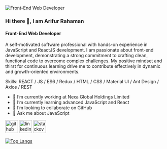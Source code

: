 ![Front-End Web Developer](https://media.licdn.com/dms/image/D5616AQFzD4HkBSzp2g/profile-displaybackgroundimage-shrink_350_1400/0/1690901297332?e=1696464000&v=beta&t=9NzHwuK52ABbyimocWnHwreXH4zGMJgmFqDuJAOELG0)
### Hi there 👋, I am Arifur Rahaman
#### Front-End Web Developer

A self-motivated software professional with hands-on experience in JavaScript and ReactJS development. I am
passionate about front-end development, demonstrating a strong commitment to crafting clean, functional code to overcome
complex challenges. My positive mindset and thirst for continuous learning drive me to contribute effectively in dynamic and
growth-oriented environments.

Skills: REACT / JS / ES6 / Redux / HTML / CSS / Material UI / Ant Design / Axios / REST

- 🔭 I’m currently working at Nexa Global Holdings Limited 
- 🌱 I’m currently learning advanced JavaScript and React 
- 👯 I’m looking to collaborate on GitHub 
- 💬 Ask me about JavaScript 


[<img src='https://cdn.jsdelivr.net/npm/simple-icons@3.0.1/icons/github.svg' alt='github' height='40'>](https://github.com/Arifur-Rahaman)  [<img src='https://cdn.jsdelivr.net/npm/simple-icons@3.0.1/icons/linkedin.svg' alt='linkedin' height='40'>](https://www.linkedin.com/in/https://www.linkedin.com/in/arifur-rahaman-ars//)  [<img src='https://cdn.jsdelivr.net/npm/simple-icons@3.0.1/icons/stackoverflow.svg' alt='stackoverflow' height='40'>](https://stackoverflow.com/users/https://stackoverflow.com/users/20097686/arifur-rahaman?tab=profile)  

[![Top Langs](https://github-readme-stats.vercel.app/api/top-langs/?username=Arifur-Rahaman)](https://github.com/anuraghazra/github-readme-stats)


